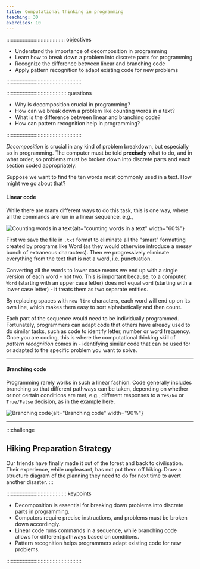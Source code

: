 ```yaml
---
title: Computational thinking in programming
teaching: 30
exercises: 10
---
```


::::::::::::::::::::::::::::::::::::::: objectives

- Understand the importance of decomposition in programming
- Learn how to break down a problem into discrete parts for programming
- Recognize the difference between linear and branching code
- Apply pattern recognition to adapt existing code for new problems

::::::::::::::::::::::::::::::::::::::::::::::::::

:::::::::::::::::::::::::::::::::::::::: questions

- Why is decomposition crucial in programming?
- How can we break down a problem like counting words in a text?
- What is the difference between linear and branching code?
- How can pattern recognition help in programming?

::::::::::::::::::::::::::::::::::::::::::::::::::

*Decomposition* is crucial in any kind of problem breakdown, but especially so in programming. The computer must be told **precisely** what to do, and in what order, so problems must be broken down into discrete parts and each section coded appropriately.

Suppose we want to find the ten words most commonly used in a text. How might we go about that?

#### Linear code

While there are many different ways to do this task, this is one way, where all the commands are run in a linear sequence, e.g.,

![Counting words in a text](fig/count-words.png){alt="counting words in a text" width="60%"}

First we save the file in `.txt` format to eliminate all the "smart" formatting created by programs like Word (as they would otherwise introduce a messy bunch of extraneous characters). Then we progressively eliminate everything from the text that is not a word, i.e. punctuation. 

Converting all the words to lower case means we end up with a single version of each word - not two. This is important because, to a computer, `Word` (starting with an upper case letter) does not equal `word` (starting with a lower case letter) - it treats them as two separate entities. 

By replacing spaces with `new line` characters, each word will end up on its own line, which makes them easy to sort alphabetically and then count.

Each part of the sequence would need to be individually programmed. Fortunately, programmers can adapt code that others have already used to do similar tasks, such as code to identify letter, number or word frequency. Once you are coding, this is where the computational thinking skill of *pattern recognition* comes in - identifying similar code that can be used for or adapted to the specific problem you want to solve. 

--------

#### Branching code

Programming rarely works in such a linear fashion. Code generally includes branching so that different pathways can be taken, depending on whether or not certain conditions are met, e.g., different responses to a `Yes/No` or `True/False` decision, as in the example here.

![Branching code](fig/workflow.png){alt="Branching code" width="90%"}

----------------

:::challenge
## Hiking Preparation Strategy

Our friends have finally made it out of the forest and back to civilisation. Their experience, while unpleasant, has not put them off hiking. Draw a structure diagram of the planning they need to do for next time to avert another disaster.
:::

:::::::::::::::::::::::::::::::::::::::: keypoints

- Decomposition is essential for breaking down problems into discrete parts in programming.
- Computers require precise instructions, and problems must be broken down accordingly.
- Linear code runs commands in a sequence, while branching code allows for different pathways based on conditions.
- Pattern recognition helps programmers adapt existing code for new problems.

::::::::::::::::::::::::::::::::::::::::::::::::::